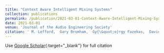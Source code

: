 ```yaml
---
title: "Context Aware Intelligent Mixing Systems"
collection: publications
permalink: /publication/2021-03-01-Context-Aware-Intelligent-Mixing-Systems
date: 2021-03-01
venue: 'Journal of the Audio Engineering Society'
citation: ' M. Lefford,  Gary Bromham,  Gy{\&quot;o}rgy Fazekas,  David Moffat, &quot;Context Aware Intelligent Mixing Systems.&quot; Journal of the Audio Engineering Society, 2021.'
---
```

Use [Google Scholar](https://scholar.google.com/scholar?q=Context+Aware+Intelligent+Mixing+Systems){:target="_blank"} for full citation